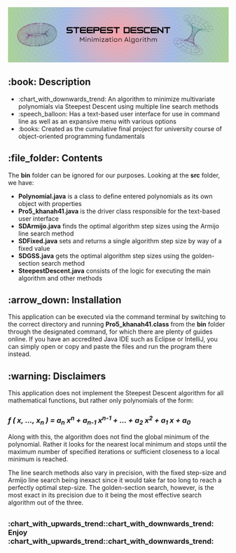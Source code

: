 <!DOCTYPE html>
<html>
<head>
  <meta charset="UTF-8">
</head>
<body>
  <img src="https://github.com/AK-147/Steepest-Descent/blob/main/SD%20Banner.png?raw=true" alt="Banner"/>
  
  <h2>:book: Description</h2>
  <ul>
    <li>:chart_with_downwards_trend: An algorithm to minimize multivariate polynomials via Steepest Descent using multiple line search methods</li>
    <li>:speech_balloon: Has a text-based user interface for use in command line as well as an expansive menu with various options</li>
    <li>:books: Created as the cumulative final project for university course of object-oriented programming fundamentals</li>
  </ul>

  <h2>:file_folder: Contents</h2>
  <p>The <strong>bin</strong> folder can be ignored for our purposes. Looking at the <strong>src</strong> folder, we have:</p>
  <ul>
    <li><strong>Polynomial.java</strong> is a class to define entered polynomials as its own object with properties</li>
    <li><strong>Pro5_khanah41.java</strong> is the driver class responsible for the text-based user interface</li>
    <li><strong>SDArmijo.java</strong> finds the optimal algorithm step sizes using the Armijo line search method</li>
    <li><strong>SDFixed.java</strong> sets and returns a single algorithm step size by way of a fixed value</li>
    <li><strong>SDGSS.java</strong> gets the optimal algorithm step sizes using the golden-section search method</li>
    <li><strong>SteepestDescent.java</strong> consists of the logic for executing the main algorithm and other methods</li>
  </ul>

  <h2>:arrow_down: Installation</h2>
  <p>
    This application can be executed via the command terminal by switching to the correct directory and running <strong>Pro5_khanah41.class</strong>
    from the <strong>bin</strong> folder through the designated command, for which there are plenty of guides online. If you have an accredited
    Java IDE such as Eclipse or IntelliJ, you can simply open or copy and paste the files and run the program there instead.
  </p>
  
  <h2>:warning: Disclaimers</h2>
  <p>This application does not implement the Steepest Descent algorithm for all mathematical functions, but rather only polynomials of the form:</p>
  <h3>
    <em>f ( x, ..., x<sub>n</sub> ) = a<sub>n</sub> x<sup>n</sup> + a<sub>n-1</sub> x<sup>n-1</sup> + ... + a<sub>2</sub> x<sup>2</sup> + a<sub>1</sub> x + a<sub>0</sub></em>
  </h3>
  <p>
    Along with this, the algorithm does not find the global minimum of the polynomial. Rather it looks for the nearest local minimum
    and stops until the maximum number of specified iterations or sufficient closeness to a local minimum is reached.
  </p>
  <p>
    The line search methods also vary in precision, with the fixed step-size and Armijo line search being inexact since it would take
    far too long to reach a perfectly optimal step-size. The golden-section search, however, is the most exact in its precision due to
    it being the most effective search algorithm out of the three.
  </p>
  <h2></h2>
  <h3>:chart_with_upwards_trend::chart_with_downwards_trend: Enjoy :chart_with_upwards_trend::chart_with_downwards_trend:</h3>
</body>
</html>
